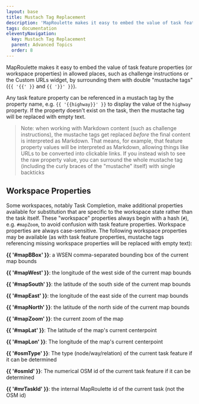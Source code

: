 ```yaml
---
layout: base
title: Mustach Tag Replacement
description: 'MapRoulette makes it easy to embed the value of task feature properties (or workspace properties) using "mustache tags" in allowed places, such as in challenge instructions or custom URLs.'
tags: documentation
eleventyNavigation:
  key: Mustach Tag Replacement
  parent: Advanced Topics
  order: 8
---
```

MapRoulette makes it easy to embed the value of task feature properties (or workspace properties) in allowed places, such as challenge instructions or the Custom URLs widget, by surrounding them with double "mustache tags" (`{{ '{{' }}` and `{{ '}}' }}`).

Any task feature property can be referenced in a mustach tag by the property name, e.g. `{{ '{{highway}}' }}` to display the value of the `highway` property. If the property doesn't exist on the task, then the mustache tag will be replaced with empty text.

> Note: when working with Markdown content (such as challenge instructions), the mustache tags get replaced *before* the final content is interpreted as Markdown. That means, for example, that feature property values will be interpreted as Markdown, allowing things like URLs to be converted into clickable links. If you instead wish to see the raw property value, you can surround the whole mustache tag (including the curly braces of the "mustache" itself) with single backticks

## Workspace Properties
Some workspaces, notably Task Completion, make additional properties available for substitution that are specific to the workspace state rather than the task itself. These "workspace" properties always begin with a hash (`#`), e.g. `#mapZoom`, to avoid confusion with task feature properties. Workspace properties are always case-sensitive. The following workspace properties may be available (as with task feature properties, mustache tags referencing missing workspace properties will be replaced with empty text):

**{{ '#mapBBox' }}**: a WSEN comma-separated bounding box of the current map bounds

**{{ '#mapWest' }}**: the longitude of the west side of the current map bounds

**{{ '#mapSouth' }}**: the latitude of the south side of the current map bounds

**{{ '#mapEast' }}**: the longitude of the east side of the current map bounds

**{{ '#mapNorth' }}**: the latitude of the north side of the current map bounds

**{{ '#mapZoom' }}**: the current zoom of the map

**{{ '#mapLat' }}**: The latitude of the map's current centerpoint

**{{ '#mapLon' }}**: The longitude of the map's current centerpoint

**{{ '#osmType' }}**: The type (node/way/relation) of the current task feature if it can be determined

**{{ '#osmId' }}**: The numerical OSM id of the current task feature if it can be determined

**{{ '#mrTaskId' }}**: the internal MapRoulette id of the current task (not the OSM id)
